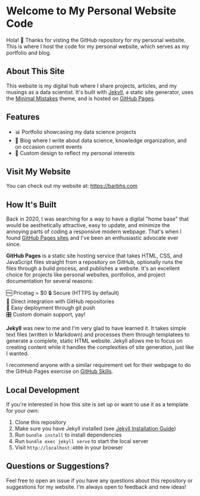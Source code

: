 # Welcome to My Personal Website Code

Hola! 👋 Thanks for visting the GitHub repository for my personal website. This is where I host the code for my personal website, which serves as my portfolio and blog.

## About This Site

This website is my digital hub where I share projects, articles, and my musings as a data scientist. It's built with [Jekyll](https://jekyllrb.com/), a static site generator, uses the [Minimal Mistakes](https://mmistakes.github.io/minimal-mistakes/) theme, and is hosted on [GitHub Pages](https://pages.github.com/).  

## Features

- 📊 Portfolio showcasing my data science projects
- 📝 Blog where I write about data science, knowledge organization, and on occasion current events
- 🐝  Custom design to reflect my personal interests

## Visit My Website

You can check out my website at: https://barbhs.com

## How It's Built

Back in 2020, I was searching for a way to have a digital "home base" that would be aesthetically attractive, easy to update, and minimize the annoying parts of coding a responsive modern webpage. That's when I found [GitHub Pages sites](https://docs.github.com/en/pages/getting-started-with-github-pages/creating-a-github-pages-site) and I've been an enthusiastic advocate ever since.  

**GitHub Pages** is a static site hosting service that takes HTML, CSS, and JavaScript files straight from a repository on GitHub, optionally runs the files through a build process, and publishes a website. It's an excellent choice for projects like personal websites, portfolios, and project documentation for several reasons:

🆓 Pricetag = $0 
🔒 Secure (HTTPS by default)  
🔗 Direct integration with GitHub repositories  
🚀 Easy deployment through git push  
🎛️ Custom domain support, yay!


**Jekyll** was new to me and I'm very glad to have learned it. It takes simple text files (written in Markdown) and processes them through templatees to generate a complete, static HTML website. Jekyll allows me to focus on creating content while it handles the complexities of site generation, just like I wanted.

I recommend anyone with a similar requirement set for their webpage to do the GitHub Pages exercise on [GitHub Skills](https://github.com/skills/github-pages).


## Local Development

If you're interested in how this site is set up or want to use it as a template for your own:

1. Clone this repository
2. Make sure you have Jekyll installed (see [Jekyll Installation Guide](https://jekyllrb.com/docs/installation/))
3. Run `bundle install` to install dependencies
4. Run `bundle exec jekyll serve` to start the local server
5. Visit `http://localhost:4000` in your browser

## Questions or Suggestions?

Feel free to open an issue if you have any questions about this repository or suggestions for my website. I'm always open to feedback and new ideas!

